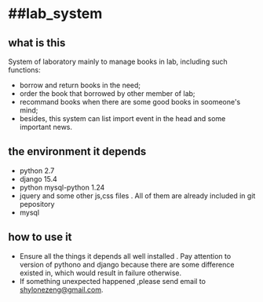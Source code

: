 ##lab_system
=================================================================================
what is this
---------------
System of laboratory mainly to manage books in lab, including such functions:
  - borrow and return books in the need;
  - order the book that borrowed by other member of lab;
  - recommand books when there are some good books in soomeone's mind;
  - besides, this system can list import event in the head and some important news.

the environment it depends
-------------
- python 2.7
- django 15.4
- python mysql-python 1.24
- jquery and some other js,css files . All of them are already included in git pepository
- mysql

how to use it 
----------------
- Ensure all the things it depends all well installed . Pay attention to version of pythono and django because there
are some difference existed in, which would result in failure  otherwise.
- If something unexpected happened ,please send email to shylonezeng@gmail.com.
